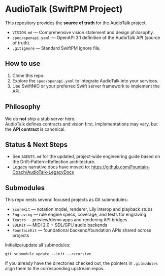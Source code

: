 # AudioTalk (SwiftPM Project)

This repository provides the **source of truth** for the AudioTalk project.

- `VISION.md` — Comprehensive vision statement and design philosophy.
- `spec/openapi.yaml` — OpenAPI 3.1 definition of the AudioTalk API (source of truth).
- `.gitignore` — Standard SwiftPM ignore file.

## How to use

1. Clone this repo.
2. Explore the `spec/openapi.yaml` to integrate AudioTalk into your services.
3. Use SwiftNIO or your preferred Swift server framework to implement the API.

## Philosophy

We do **not** ship a stub server here.  
AudioTalk defines contracts and vision first. Implementations may vary, but the **API contract** is canonical.

## Status & Next Steps

- See `AGENTS.md` for the updated, project‑wide engineering guide based on the Drift–Pattern–Reflection architecture.
- Legacy narrative docs have moved to: https://github.com/Fountain-Coach/AudioTalk-LegacyDocs

## Submodules
This repo nests several focused projects as Git submodules:

- `ScoreKit` — notation model, renderer, Lily interop and playback stubs
- `Engraving` — rule engine specs, coverage, and tests for engraving
- `Teatro` — preview/demo apps and rendering API bridges
- `SDLKit` — MIDI 2.0 + SDL/GPU audio backends
- `FountainKit` — foundational backend/foundation APIs shared across projects

Initialize/update all submodules:

```
git submodule update --init --recursive
```

If you already have the directories checked out, the pointers in `.gitmodules` align them to the corresponding upstream repos.
